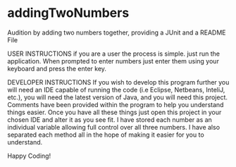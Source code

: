 # addingTwoNumbers
Audition by adding two numbers together, providing a JUnit and a README File


USER INSTRUCTIONS
if you are a user the process is simple. just run the application. When prompted to enter numbers just enter them using your keyboard and press the enter key.

DEVELOPER INSTRUCTIONS
If you wish to develop this program further you will need an IDE capable of running the code (i.e Eclipse, Netbeans, InteliJ, etc.), you will need the latest version of Java, and you will need this project. Comments have been provided within the program to help you understand things easier. Once you have all these things just open this project in your chosen IDE and alter it as you see fit. I have stored each number as an individual variable allowing full control over all three numbers. I have also separated each method all in the hope of making it easier for you to understand.

Happy Coding!
